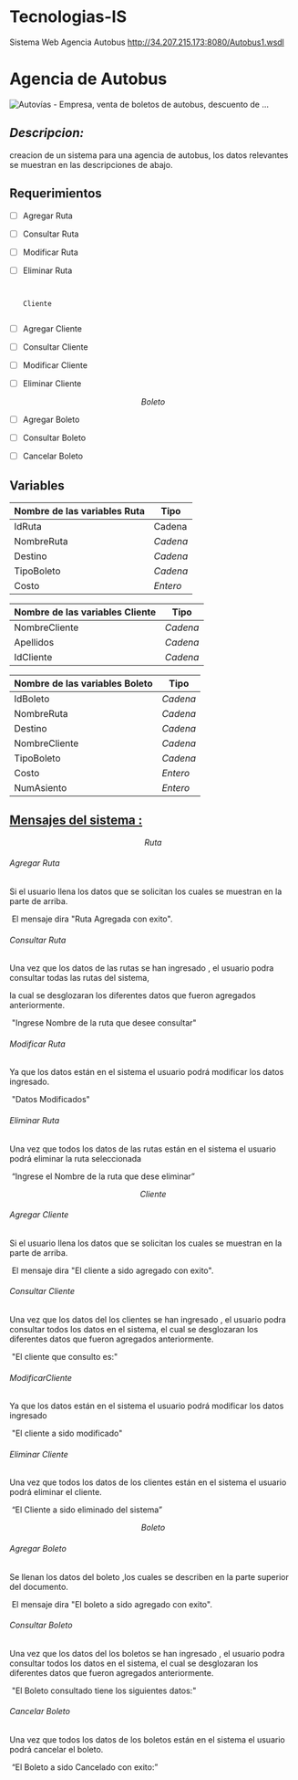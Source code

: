 # Tecnologias-IS
Sistema Web Agencia Autobus  http://34.207.215.173:8080/Autobus1.wsdl



# Agencia de Autobus

![Autovías - Empresa, venta de boletos de autobus, descuento de ...](https://www.autovias.com.mx/application/public/img/empresa/empresa_header.png)

## *Descripcion:*

creacion de un sistema para una agencia de autobus, los datos relevantes se muestran en las descripciones de abajo.

## Requerimientos 

- [ ] Agregar Ruta				

- [ ] Consultar Ruta                

- [ ] Modificar Ruta                  

- [ ] Eliminar Ruta       

      ​
     
      Cliente
      ​           



- [ ] Agregar Cliente                   
- [ ] Consultar Cliente             
- [ ] Modificar Cliente                
- [ ] Eliminar Cliente



$$
Boleto
$$



- [ ] Agregar Boleto
- [ ] Consultar Boleto
- [ ] Cancelar Boleto                 





## **Variables**

| Nombre de las variables Ruta | Tipo     |
| ---------------------------- | -------- |
| IdRuta                       | Cadena   |
| NombreRuta                   | *Cadena* |
| Destino                      | *Cadena* |
| TipoBoleto                   | *Cadena* |
| Costo                        | *Entero* |



| Nombre de las variables Cliente | Tipo     |
| ------------------------------- | -------- |
| NombreCliente                   | *Cadena* |
| Apellidos                       | *Cadena* |
| IdCliente                       | *Cadena* |



| Nombre de las variables Boleto | Tipo     |
| ------------------------------ | -------- |
| IdBoleto                       | *Cadena* |
| NombreRuta                     | *Cadena* |
| Destino                        | *Cadena* |
| NombreCliente                  | *Cadena* |
| TipoBoleto                     | *Cadena* |
| Costo                          | *Entero* |
| NumAsiento                     | *Entero* |



## <u>Mensajes del sistema :</u>

$$
Ruta
$$



###### Agregar Ruta

Si  el usuario llena los datos que se solicitan  los cuales se muestran en la parte de arriba.

​				El mensaje dira "Ruta Agregada con exito".

###### Consultar Ruta

Una vez que los datos de las rutas se han ingresado , el usuario podra consultar todas las rutas del sistema,

la cual se desglozaran los diferentes datos que fueron agregados anteriormente.

​				"Ingrese Nombre de la ruta que desee consultar"

###### Modificar Ruta

Ya que los datos están en el sistema el usuario podrá modificar los datos ingresado.

​							"Datos Modificados"

###### Eliminar Ruta

Una vez que todos los datos de las rutas están en el sistema el usuario podrá eliminar la ruta seleccionada 				

​					“Ingrese el Nombre de la ruta que dese eliminar”






$$
Cliente
$$

###### Agregar Cliente

Si  el usuario llena los datos que se solicitan  los cuales se muestran en la parte de arriba.

​				El mensaje dira "El cliente a sido agregado con exito".

###### Consultar Cliente

Una vez que los datos del los clientes se han ingresado , el usuario podra consultar todos los datos en el  sistema, el  cual se desglozaran los diferentes datos que fueron agregados anteriormente.

​							"El cliente que consulto es:"

###### ModificarCliente

Ya que los datos están en el sistema el usuario podrá modificar los datos ingresado

​							"El cliente a sido modificado"

###### Eliminar Cliente

Una vez que todos los datos de los clientes están en el sistema el usuario podrá eliminar el cliente.												

​					“El Cliente a sido eliminado del sistema”





$$
Boleto
$$

###### Agregar Boleto

Se llenan los datos del boleto ,los cuales se describen en la parte superior  del documento.

​						El mensaje dira "El boleto  a sido agregado con exito".

###### Consultar Boleto

Una vez que los datos del los boletos  se han ingresado , el usuario podra consultar todos los datos en el  sistema, el  cual se desglozaran los diferentes datos que fueron agregados anteriormente.

​						"El Boleto  consultado tiene los siguientes datos:"

###### Cancelar Boleto

Una vez que todos los datos de los boletos están en el sistema el usuario podrá cancelar  el boleto.												

​						“El Boleto  a sido  Cancelado con exito:”
